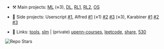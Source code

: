 <!-- ### Hi there 👉 my [homepage (主页)](https://realliyifei.github.io)  ![](https://komarev.com/ghpvc/?username=realliyifei&label=Views&color=0ABAB5) -->
<!-- - 🧠 Research interests: NLP, CV, multimodal, zero-shot learning, MLSys -->
<!-- - 🎓 Current program: DS and CS at UPenn, doing NLP research -->

- ⚒️ Main projects: 
[ML](https://github.com/realliyifei/ML-Project-Hotel-Cancellation-Prediction) (⭐︎3), 
[DL](https://github.com/realliyifei/DL-Project-Shopee-Product-Match), 
[RL1](https://github.com/realliyifei/RL-Project-IRL-Gridworld), 
[RL2](https://github.com/realliyifei/RL-Project-RL-in-Computer-System), 
[OS](https://github.com/realliyifei/Linux-File-System-Demo)

- 🥳 Side projects: 
Userscript 
[#1](https://github.com/realliyifei/userscript-wikipedia-optimizor), 
Alfred 
[#1](https://github.com/realliyifei/alfred-sequential-strings-creator) (⭐︎1)
[#2](https://github.com/realliyifei/alfred-file-renamer) 
[#3](https://github.com/realliyifei/alfred-browser-tab-organizor) (⭐︎3), 
Karabiner 
[#1](https://github.com/realliyifei/mac-karabiner-media-control-by-hyperkey) 
[#2](https://github.com/realliyifei/mac-karabiner-number-function-keys) 
[#3](https://github.com/realliyifei/mac-karabiner-chinese-punctuations-to-halfwidth-forms)

- 🔗 Links: 
[tools](https://github.com/realliyifei/links-and-tools), 
[slm](https://github.com/realliyifei/lihang-code) 
| (private) 
[upenn-courses](https://github.com/realliyifei/upenn-courses), 
[leetcode](https://github.com/realliyifei/leetcode), 
[share](https://github.com/realliyifei/share), 
[530](https://github.com/realliyifei/UPenn-CIS-530)

![Repo Stars](https://img.shields.io/github/stars/realliyifei?label=Stars&style=social) 
<!-- - 📒 Solve [leetcode problems](https://app.gitbook.com/@realliyifei/s/leetcode/v/main/) occasionally -->
<!-- ![Anurag's GitHub stats](https://github-readme-stats.vercel.app/api?username=realliyifei&show_icons=true&title_color=D73672&icon_color=F0C947&text_color=0ABAB5&bg_color=00000000) -->
